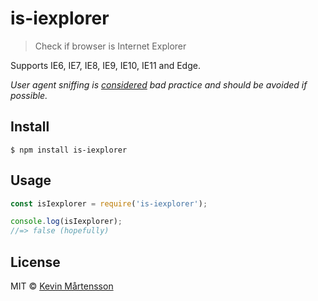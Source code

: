 # is-iexplorer

> Check if browser is Internet Explorer

Supports IE6, IE7, IE8, IE9, IE10, IE11 and Edge.

*User agent sniffing is [considered](https://developer.mozilla.org/en-US/docs/Browser_detection_using_the_user_agent) bad practice and should be avoided if possible.*


## Install

```
$ npm install is-iexplorer
```


## Usage

```js
const isIexplorer = require('is-iexplorer');

console.log(isIexplorer);
//=> false (hopefully)
```


## License

MIT © [Kevin Mårtensson](https://github.com/kevva)

